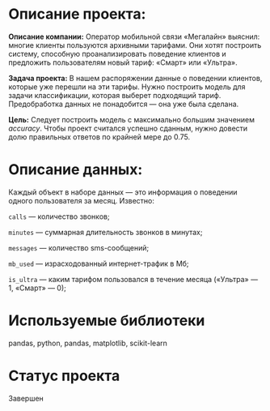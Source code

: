 # Описание проекта:

**Описание компании:** Оператор мобильной связи «Мегалайн» выяснил: многие клиенты пользуются архивными тарифами. Они хотят построить систему, способную проанализировать поведение клиентов и предложить пользователям новый тариф: «Смарт» или «Ультра».

**Задача проекта:** В нашем распоряжении данные о поведении клиентов, которые уже перешли на эти тарифы. Нужно построить модель для задачи классификации, которая выберет подходящий тариф. Предобработка данных не понадобится — она уже была сделана.

**Цель:** Следует построить модель с максимально большим значением *accuracy*. Чтобы проект считался успешно сданным, нужно довести долю правильных ответов по крайней мере до 0.75. 

# Описание данных:

Каждый объект в наборе данных — это информация о поведении одного пользователя за месяц. Известно:

   `сalls` — количество звонков;

   `minutes` — суммарная длительность звонков в минутах;

   `messages` — количество sms-сообщений;

   `mb_used` — израсходованный интернет-трафик в Мб;

   `is_ultra` — каким тарифом пользовался в течение месяца («Ультра» — 1, «Смарт» — 0);
   
# Используемые библиотеки

pandas, python, pandas, matplotlib, scikit-learn

# Статус проекта 

Завершен
